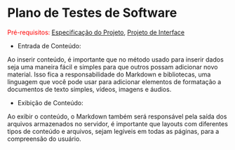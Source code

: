 # Plano de Testes de Software

<span style="color:red">Pré-requisitos: <a href="2-Especificação do Projeto.md"> Especificação do Projeto</a></span>, <a href="3-Projeto de Interface.md"> Projeto de Interface</a>

-  Entrada de Conteúdo: 

Ao inserir conteúdo, é importante que no método usado para inserir dados seja uma maneira fácil e simples para que outros possam adicionar novo material. Isso fica a responsabilidade do Markdown e bibliotecas, uma linguagem que você pode usar para adicionar elementos de formatação a documentos de texto simples, vídeos, imagens e áudios.  

-  Exibição de Conteúdo: 

Ao exibir o conteúdo, o Markdown também será responsável pela saída dos arquivos armazenados no servidor, é importante que layouts com diferentes tipos de conteúdo e arquivos, sejam legíveis em todas as páginas, para a compreensão do usuário.  
 
